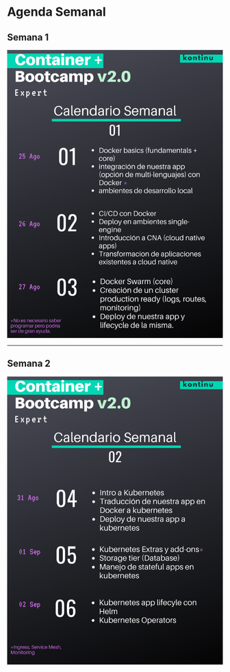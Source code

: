 # Agenda Semanal
## Semana 1

![1](assets/images/calendar/1.png)

---

## Semana 2

![2](assets/images/calendar/2.png)
